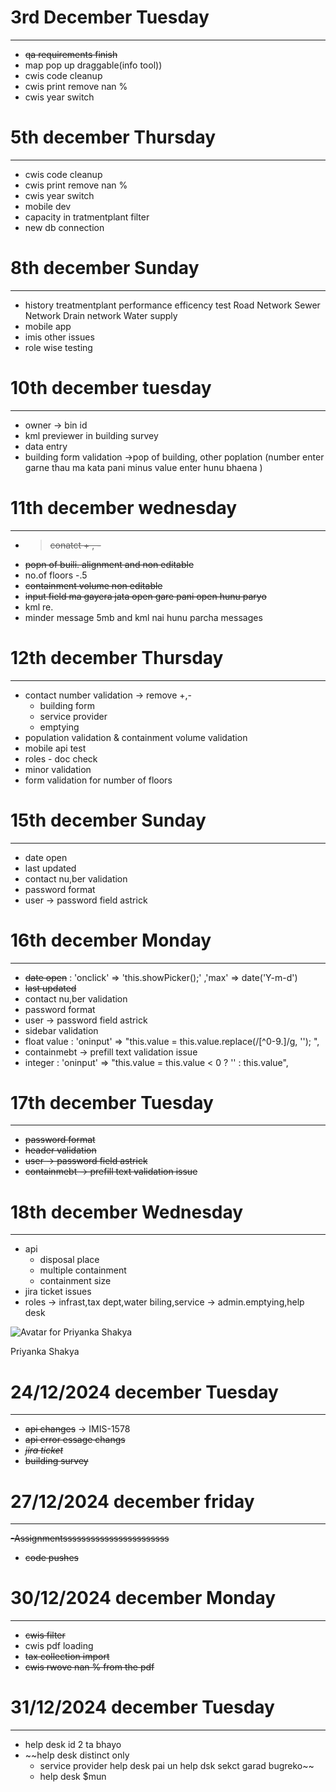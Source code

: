 # 3rd December Tuesday

---

- ~~qa requirements finish~~
- map pop up draggable(info tool))
- cwis code cleanup
- cwis print remove nan %
- cwis year switch

# 5th december Thursday

---

- cwis code cleanup
- cwis print remove nan %
- cwis year switch
- mobile dev
- capacity in tratmentplant filter
- new db connection

# 8th december Sunday

---

* history
  treatmentplant
  performance efficency test
  Road Network
  Sewer Network
  Drain network
  Water supply
* mobile app
* imis other issues
* role wise testing

# 10th december tuesday

---

- owner -> bin id
- kml previewer in building survey
- data entry
- building form validation ->pop of building, other poplation (number enter garne thau ma kata pani minus value enter hunu bhaena )

# 11th december wednesday

---

- > ~~conatct  + , -~~
  >
- ~~popn of buili. alignment and non editable~~
- no.of floors -.5
- ~~containment volume non editable~~
- ~~input field ma gayera jata open gare pani open hunu paryo~~
- kml re.
- minder message 5mb and kml nai hunu parcha messages

# 12th december Thursday

---

- contact number validation -> remove +,-
  - building form
  - service provider
  - emptying
- population validation & containment volume validation
- mobile api test
- roles - doc check
- minor validation
- form validation for number of floors

# 15th december Sunday

---

- date open
- last updated
- contact nu,ber validation
- password format
- user -> password field astrick

# 16th december Monday

---

- ~~date open~~ :  'onclick' => 'this.showPicker();' ,'max' => date('Y-m-d')
- ~~last updated~~
- contact nu,ber validation
- password format
- user -> password field astrick
- sidebar validation
- float value : 'oninput' => "this.value = this.value.replace(/[^0-9.]/g, ''); ",
- containmebt -> prefill text validation issue
- integer : 'oninput' => "this.value = this.value < 0 ? '' : this.value",

# 17th december Tuesday

---

- ~~password format~~
- ~~header validation~~
- ~~user -> password field astrick~~
- ~~containmebt -> prefill text validation issue~~

# 18th december Wednesday

---

* api
  - disposal place
  - multiple containment
  - containment size
* jira ticket issues
* roles -> infrast,tax dept,water biling,service -> admin.emptying,help desk

![Avatar for Priyanka Shakya](https://avatars.githubusercontent.com/u/e?email=100750349%2Bpriyankas9%40users.noreply.github.com&s=64)

Priyanka Shakya

# 24/12/2024 december Tuesday

---

- ~~api changes~~ -> IMIS-1578
- ~~api error essage changs~~
- *~~jira ticket~~*
- ~~building survey~~

# 27/12/2024 december friday

---

~~-Assignmentsssssssssssssssssssssss~~

- ~~code pushes~~

# 30/12/2024 december Monday

---

- ~~cwis filter~~
- cwis pdf loading
- ~~tax collection import~~
- ~~cwis rwove nan % from the pdf~~

# 31/12/2024 december Tuesday

---

- help desk id 2 ta bhayo
- ~~help desk distinct only
  - service provider help desk pai un help dsk sekct garad bugreko~~
  - help desk $mun
